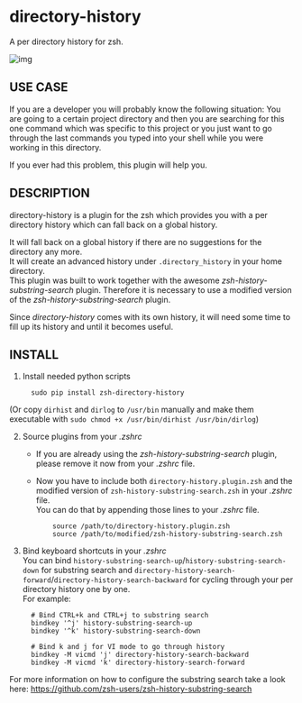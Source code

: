 directory-history
=================

A per directory history for zsh.

![img](https://github.com/tymm/directory-history/wiki/demo.gif)

USE CASE
--------

If you are a developer you will probably know the following situation: You are going to a certain project directory and then you are searching for this one command which was specific to this project or you just want to go through the last commands you typed into your shell while you were working in this directory.

If you ever had this problem, this plugin will help you.

DESCRIPTION
-----------

directory-history is a plugin for the zsh which provides you with a per directory history which can fall back on a global history.  

It will fall back on a global history if there are no suggestions for the directory any more.  
It will create an advanced history under `.directory_history` in your home directory.  
This plugin was built to work together with the awesome _zsh-history-substring-search_ plugin.
Therefore it is necessary to use a modified version of the _zsh-history-substring-search_ plugin.

Since _directory-history_ comes with its own history, it will need some time to fill up its history and until it becomes useful.

INSTALL
-------

1. Install needed python scripts

         sudo pip install zsh-directory-history

  (Or copy `dirhist` and `dirlog` to `/usr/bin` manually and make them executable with `sudo chmod +x /usr/bin/dirhist /usr/bin/dirlog`)

2. Source plugins from your _.zshrc_
   * If you are already using the _zsh-history-substring-search_ plugin, please remove it now from your _.zshrc_ file.
   * Now you have to include both `directory-history.plugin.zsh` and the modified version of `zsh-history-substring-search.zsh` in your _.zshrc_ file.  
   You can do that by appending those lines to your _.zshrc_ file.  

             source /path/to/directory-history.plugin.zsh
             source /path/to/modified/zsh-history-substring-search.zsh

3. Bind keyboard shortcuts in your _.zshrc_  
You can bind `history-substring-search-up`/`history-substring-search-down` for substring search and `directory-history-search-forward`/`directory-history-search-backward` for cycling through your per directory history one by one.  
For example:

         # Bind CTRL+k and CTRL+j to substring search
         bindkey '^j' history-substring-search-up
         bindkey '^k' history-substring-search-down

         # Bind k and j for VI mode to go through history
         bindkey -M vicmd 'j' directory-history-search-backward
         bindkey -M vicmd 'k' directory-history-search-forward

For more information on how to configure the substring search take a look here: https://github.com/zsh-users/zsh-history-substring-search
